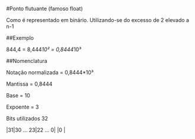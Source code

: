 #Ponto flutuante (famoso float)

Como é representado em binário. Utilizando-se do excesso de 2 elevado a n-1

##Exemplo

844,4 = 8,444*10² = 0,8444*10³

##Nomenclatura

Notação normalizada = 0,8444*10³

Mantissa = 0,8444

Base = 10

Expoente = 3

Bits utilizados 32

|31|30 ... 23|22 ... 0|
|0 |



